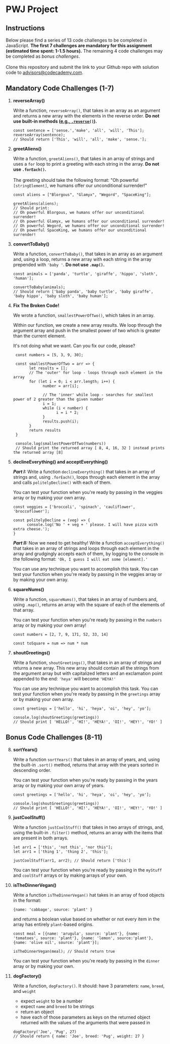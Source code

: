 # PWJ Project

## Instructions
Below please find a series of 13 code challenges to be completed in JavaScript. **The first 7 challenges are mandatory for this assignment (estimated time spent: 1-1.5 hours).** The remaining 4 code challenges may be completed as *bonus challenges*.
<br><br>
Clone this repository and submit the link to your Github repo with solution code to advisors@codecademy.com.

## Mandatory Code Challenges (1-7)

1) **reverseArray()**

   Write a function, `reverseArray()`, that takes in an array as an argument and returns a new array with the elements in the reverse order. **Do not use built-in methods ([e.g., `.reverse()`](https://developer.mozilla.org/en-US/docs/Web/JavaScript/Reference/Global_Objects/Array/reverse)).**
   ```
   const sentence = ['sense.','make', 'all', 'will', 'This'];
   reverseArray(sentence); 
   // Should return ['This', 'will', 'all', 'make', 'sense.'];
   ```
   
2) **greetAliens()**

   Write a function, `greetAliens()`, that takes in an array of strings and uses a `for` loop to print a greeting with each string in the array. **Do not use `.forEach()`.**
   <br><br>The greeting should take the following format:
"Oh powerful `[stringElement]`, we humans offer our unconditional surrender!"
   ```
   const aliens = ["Blorgous", "Glamyx", "Wegord", "SpaceKing"];

   greetAliens(aliens);
   // Should print:
   // Oh powerful Blorgous, we humans offer our unconditional surrender! 
   // Oh powerful Glamyx, we humans offer our unconditional surrender! 
   // Oh powerful Wegord, we humans offer our unconditional surrender! 
   // Oh powerful SpaceKing, we humans offer our unconditional surrender!
   ```

3) **convertToBaby()**

   Write a function, `convertToBaby()`, that takes in an array as an argument and, using a loop, returns a new array with each string in the array prepended with `'baby '`. **Do not use `.map()`.**
  
   ```
   const animals = ['panda', 'turtle', 'giraffe', 'hippo', 'sloth', 'human'];

   convertToBaby(animals); 
   // Should return ['baby panda', 'baby turtle', 'baby giraffe', 'baby hippo', 'baby sloth', 'baby human'];
   ```

4) **Fix The Broken Code!**

   We wrote a function, `smallestPowerOfTwo()`, which takes in an array.

   Within our function, we create a new array results. We loop through the argument array and push in the smallest power of two which is greater than the current element.

   It's not doing what we want. Can you fix our code, please?
   
   ```
    const numbers = [5, 3, 9, 30];

    const smallestPowerOfTwo = arr => {
          let results = [];
          // The 'outer' for loop - loops through each element in the array
          for (let i = 0; i < arr.length; i++) {
                number = arr[i];

                // The 'inner' while loop - searches for smallest power of 2 greater than the given number
                i = 1;
                while (i < number) {
                      i = i * 2;
                }
                results.push(i);
          }
          return results
    }

    console.log(smallestPowerOfTwo(numbers)) 
    // Should print the returned array [ 8, 4, 16, 32 ] instead prints the returned array [8]
    ```
    
5) **declineEverything() and acceptEverything()**

      _**Part I:**_
      Write a function `declineEverything()` that takes in an array of strings and, using `.forEach()`, loops through each element in the array and calls `politelyDecline()` with each of them.

      You can test your function when you're ready by passing in the veggies array or by making your own array.

      ```
      const veggies = ['broccoli', 'spinach', 'cauliflower', 'broccoflower'];

      const politelyDecline = (veg) => {
            console.log('No ' + veg + ' please. I will have pizza with extra cheese.');
      }
      ```
    _**Part II:**_
    Now we need to get healthy! Write a function `acceptEverything()` that takes in an array of strings and loops through each element in the array and grudgingly accepts each of them, by logging to the console in the following format: `'Ok, I guess I will eat some [element].'`
    
    You can use any technique you want to accomplish this task. You can test your function when you're ready by passing in the veggies array or by making your own array.
    
6) **squareNums()**

   Write a function, `squareNums()`, that takes in an array of numbers and, using `.map()`, returns an array with the square of each of the elements of that array.

   You can test your function when you're ready by passing in the `numbers` array or by making your own array!
   
   ```
   const numbers = [2, 7, 9, 171, 52, 33, 14]

   const toSquare = num => num * num
   ```
   
7) **shoutGreetings()**

   Write a function, `shoutGreetings()`, that takes in an array of strings and returns a new array. This new array should contain all the strings from the argument array but with capitalized letters and an exclamation point appended to the end: `'heya'` will become `'HEYA!'`

   You can use any technique you want to accomplish this task. You can test your function when you're ready by passing in the `greetings` array or by making your own array.
   
   ```
   const greetings = ['hello', 'hi', 'heya', 'oi', 'hey', 'yo'];

   console.log(shoutGreetings(greetings))
   // Should print [ 'HELLO!', 'HI!', 'HEYA!', 'OI!', 'HEY!', 'YO!' ]
   ```

## Bonus Code Challenges (8-11)

8) **sortYears()**

   Write a function `sortYears()` that takes in an array of years, and, using the built-in `.sort()` method, returns that array with the years sorted in descending order.

   You can test your function when you're ready by passing in the years array or by making your own array of years.
   
   ```
   const greetings = ['hello', 'hi', 'heya', 'oi', 'hey', 'yo'];

   console.log(shoutGreetings(greetings))
   // Should print [ 'HELLO!', 'HI!', 'HEYA!', 'OI!', 'HEY!', 'YO!' ]
   ```

9) **justCoolStuff()**

   Write a function `justCoolStuff()` that takes in two arrays of strings, and, using the built-in `.filter()` method, returns an array with the items that are present in both arrays.
   
   ```
   let arr1 = ['this', 'not this', 'nor this"];
   let arr1 = ['thing 1', 'thing 2', 'this'];

   justCoolStuff(arr1, arr2); // Should return ['this']
   ```

   You can test your function when you're ready by passing in the `myStuff` and `coolStuff` arrays or by making arrays of your own.

10) **isTheDinnerVegan()**

     Write a function `isTheDinnerVegan()` hat takes in an array of food objects in the format:

     ```
     {name: 'cabbage', source: 'plant' }
     ```

     and returns a boolean value based on whether or not every item in the array has entirely `plant`-based origins.

     ```
     const meal = [{name: 'arugula', source: 'plant'}, {name: 'tomatoes', source: 'plant'}, {name: 'lemon', source:'plant'}, {name: 'olive oil', source: 'plant'}];

     isTheDinnerVegan(meal); // Should return true
     ```

     You can test your function when you're ready by passing in the `dinner` array or by making your own.
   
11) **dogFactory()**

     Write a function, `dogFactory()`. It should:
     have 3 parameters: `name`, `breed`, and `weight`
     * expect `weight` to be a number
     * expect `name` and `breed` to be strings
     * return an object
     * have each of those parameters as keys on the returned object returned with the values of the arguments that were passed in
   
     ```
     dogFactory('Joe', 'Pug', 27)
     // Should return { name: 'Joe', breed: 'Pug', weight: 27 }
     ```
